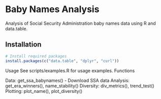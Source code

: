 # Baby Names Analysis

Analysis of Social Security Administration baby names data using R and data.table.

## Installation

```r
# Install required packages
install.packages(c("data.table", "dplyr", "curl"))
```

Usage
See scripts/examples.R for usage examples.
Functions

Data: get_ssa_babynames() - Download SSA data
Analysis: get_era_winners(), name_stability()
Diversity: div_metrics(), trend_test()
Plotting: plot_name(), plot_diversity()
